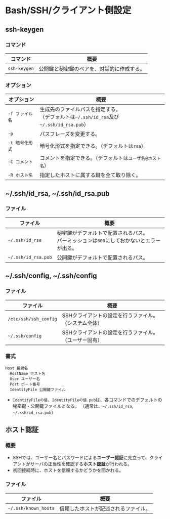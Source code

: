 # Bash/SSH/クライアント側設定

## ssh-keygen

### コマンド

| コマンド     | 概要                                       |
| ------------ | ------------------------------------------ |
| `ssh-keygen` | 公開鍵と秘密鍵のペアを、対話的に作成する。 |

### オプション

| オプション      | 概要                                                         |
| --------------- | ------------------------------------------------------------ |
| `-f ファイル名` | 生成先のファイルパスを指定する。<br />（デフォルトは`~/.ssh/id_rsa`及び`~/.ssh/id_rsa.pub`） |
| `-p`            | パスフレーズを変更する。                                     |
| `-t 暗号化形式` | 暗号化形式を指定できる。（デフォルトは`rsa`）                |
| `-C コメント`   | コメントを指定できる。（デフォルトは`ユーザ名@ホスト名`）    |
| `-R ホスト名`   | 指定したホストに属する鍵を全て取り除く。                     |

## ~/.ssh/id_rsa, ~/.ssh/id_rsa.pub

### ファイル

| ファイル            | 概要                                                         |
| ------------------- | ------------------------------------------------------------ |
| `~/.ssh/id_rsa`     | 秘密鍵がデフォルトで配置されるパス。<br />パーミッションは`600`にしておかないとエラーが出る。 |
| `~/.ssh/id_rsa.pub` | 公開鍵がデフォルトで配置されるパス。                         |

## ~/.ssh/config, ~/.ssh/config

### ファイル

| ファイル              | 概要                                                  |
| --------------------- | ----------------------------------------------------- |
| `/etc/ssh/ssh_config` | SSHクライアントの設定を行うファイル。（システム全体） |
| `~/.ssh/config`       | SSHクライアントの設定を行うファイル。（ユーザー固有） |

### 書式

```text
Host 接続名
  HostName ホスト名
  User ユーザー名
  Port ポート番号
  IdentityFile 公開鍵ファイル
```

- `IdentityFileの値`、`IdentityFileの値.pub`は、各コマンドでのデフォルトの秘密鍵・公開鍵ファイルとなる。
  （通常は、`~/.ssh/id_rsa`, `~/.ssh/id_rsa.pub`）

## ホスト認証

### 概要

- SSHでは、ユーザー名とパスワードによる**ユーザー認証**に先立って、クライアントがサーバの正当性を確認する**ホスト認証**が行われる。
- 初回接続時に、ホストを信頼するかどうかを聞かれる。

### ファイル

| ファイル             | 概要                                 |
| -------------------- | ------------------------------------ |
| `~/.ssh/known_hosts` | 信頼したホストが記述されるファイル。 |
